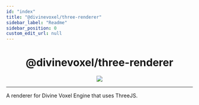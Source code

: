 ```yaml
---
id: "index"
title: "@divinevoxel/three-renderer"
sidebar_label: "Readme"
sidebar_position: 0
custom_edit_url: null
---
```


<h1 align="center">
@divinevoxel/three-renderer
</h1>

<p align="center">
<img src="https://divine-star-software.github.io/DigitalAssets/images/logo-small.png"/>
</p>

---

A renderer for Divine Voxel Engine that uses ThreeJS.
